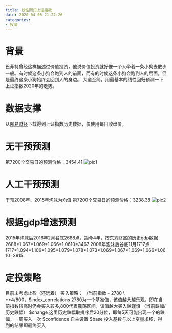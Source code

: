 ```yaml
---
title: 线性回归上证指数
date: 2020-04-05 21:22:26
categories:
- 投资
---
```

# 背景
巴菲特曾经这样描述过价值投资，他说价值投资就好像一个人牵着一条小狗去散步一般。有时候这条小狗会跑到人的前面，而有的时候这条小狗会跑到人的后面，但是最终这条小狗始终会回到人的身边。
大道至简，用最基本的线性回归预测一下上证指数2020年的走势。

# 数据支撑
从[网易财经](http://quotes.money.163.com/trade/lsjysj_zhishu_000001.html)下载得到上证指数历史数据，仅使用每日收盘价。

# 无干预预测
第7200个交易日的预测价格：3454.41
![pic1](https://imgchr.com/i/GrK4IO)

# 人工干预预测
干预2008年、2015年泡沫为均值
第7200个交易日的预测价格：3238.38
![pic2](https://imgchr.com/i/GrKhdK)

# 根据gdp增速预测
2015年泡沫后2016年2月谷底2688点，距今4年，按[东方财富](http://data.eastmoney.com/cjsj/gdp.html)的历史gdp数据
2688\*1.067\*1.069\*1.066\*1.0610=3467
2008年泡沫后谷底11月1717点
1717\*1.094\*1.106\*1.095\*1.079\*1.078\*1.073\*1.069\*1.067\*1.069\*1.066\*1.0610=3915

# 定投策略
目前未考虑止盈（还远着）
买入策略：
（当前指数 - 2780 \ **4/800，$index_correlations 2780为一个基准值，该值越大越乐观，即在当前指数较高时仍会买入较多,800代表震荡区间，该值越大买入越谨慎
（当前跌幅/历史跌幅） $change 这里历史跌幅取排序后20分位，即每5天可能出现一个的跌幅，一周买入一次
$confidence 自主设置
$base 投入基数与以上变量求积，得到的结果即最终买入





